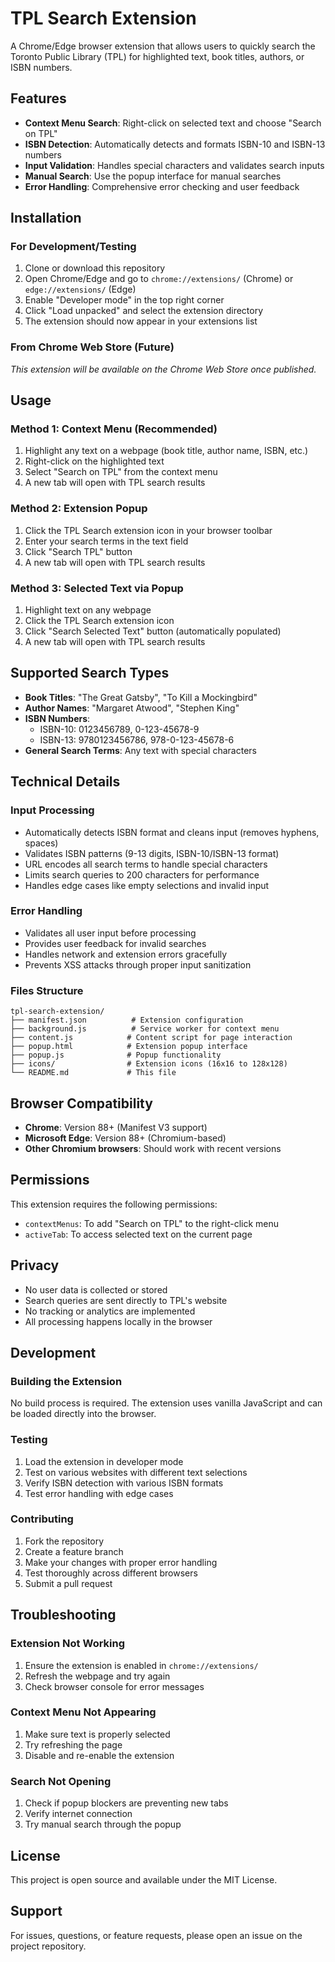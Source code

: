# TPL Search Extension

A Chrome/Edge browser extension that allows users to quickly search the Toronto Public Library (TPL) for highlighted text, book titles, authors, or ISBN numbers.

## Features

- **Context Menu Search**: Right-click on selected text and choose "Search on TPL"
- **ISBN Detection**: Automatically detects and formats ISBN-10 and ISBN-13 numbers
- **Input Validation**: Handles special characters and validates search inputs
- **Manual Search**: Use the popup interface for manual searches
- **Error Handling**: Comprehensive error checking and user feedback

## Installation

### For Development/Testing

1. Clone or download this repository
2. Open Chrome/Edge and go to `chrome://extensions/` (Chrome) or `edge://extensions/` (Edge)
3. Enable "Developer mode" in the top right corner
4. Click "Load unpacked" and select the extension directory
5. The extension should now appear in your extensions list

### From Chrome Web Store (Future)

*This extension will be available on the Chrome Web Store once published.*

## Usage

### Method 1: Context Menu (Recommended)

1. Highlight any text on a webpage (book title, author name, ISBN, etc.)
2. Right-click on the highlighted text
3. Select "Search on TPL" from the context menu
4. A new tab will open with TPL search results

### Method 2: Extension Popup

1. Click the TPL Search extension icon in your browser toolbar
2. Enter your search terms in the text field
3. Click "Search TPL" button
4. A new tab will open with TPL search results

### Method 3: Selected Text via Popup

1. Highlight text on any webpage
2. Click the TPL Search extension icon
3. Click "Search Selected Text" button (automatically populated)
4. A new tab will open with TPL search results

## Supported Search Types

- **Book Titles**: "The Great Gatsby", "To Kill a Mockingbird"
- **Author Names**: "Margaret Atwood", "Stephen King"
- **ISBN Numbers**: 
  - ISBN-10: 0123456789, 0-123-45678-9
  - ISBN-13: 9780123456786, 978-0-123-45678-6
- **General Search Terms**: Any text with special characters

## Technical Details

### Input Processing

- Automatically detects ISBN format and cleans input (removes hyphens, spaces)
- Validates ISBN patterns (9-13 digits, ISBN-10/ISBN-13 format)
- URL encodes all search terms to handle special characters
- Limits search queries to 200 characters for performance
- Handles edge cases like empty selections and invalid input

### Error Handling

- Validates all user input before processing
- Provides user feedback for invalid searches
- Handles network and extension errors gracefully
- Prevents XSS attacks through proper input sanitization

### Files Structure

```
tpl-search-extension/
├── manifest.json          # Extension configuration
├── background.js          # Service worker for context menu
├── content.js            # Content script for page interaction
├── popup.html            # Extension popup interface
├── popup.js              # Popup functionality
├── icons/                # Extension icons (16x16 to 128x128)
└── README.md             # This file
```

## Browser Compatibility

- **Chrome**: Version 88+ (Manifest V3 support)
- **Microsoft Edge**: Version 88+ (Chromium-based)
- **Other Chromium browsers**: Should work with recent versions

## Permissions

This extension requires the following permissions:

- `contextMenus`: To add "Search on TPL" to the right-click menu
- `activeTab`: To access selected text on the current page

## Privacy

- No user data is collected or stored
- Search queries are sent directly to TPL's website
- No tracking or analytics are implemented
- All processing happens locally in the browser

## Development

### Building the Extension

No build process is required. The extension uses vanilla JavaScript and can be loaded directly into the browser.

### Testing

1. Load the extension in developer mode
2. Test on various websites with different text selections
3. Verify ISBN detection with various ISBN formats
4. Test error handling with edge cases

### Contributing

1. Fork the repository
2. Create a feature branch
3. Make your changes with proper error handling
4. Test thoroughly across different browsers
5. Submit a pull request

## Troubleshooting

### Extension Not Working

1. Ensure the extension is enabled in `chrome://extensions/`
2. Refresh the webpage and try again
3. Check browser console for error messages

### Context Menu Not Appearing

1. Make sure text is properly selected
2. Try refreshing the page
3. Disable and re-enable the extension

### Search Not Opening

1. Check if popup blockers are preventing new tabs
2. Verify internet connection
3. Try manual search through the popup

## License

This project is open source and available under the MIT License.

## Support

For issues, questions, or feature requests, please open an issue on the project repository.